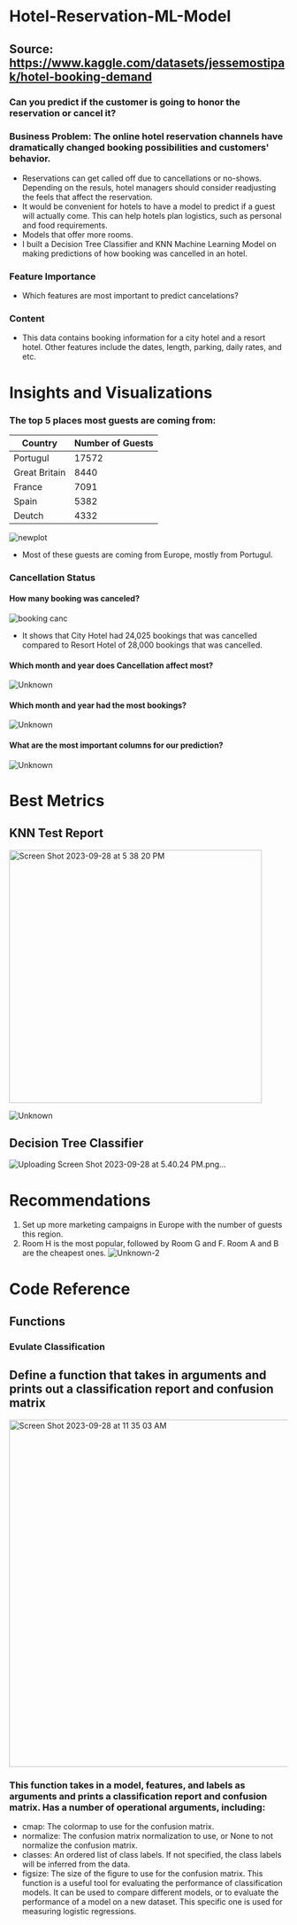# Hotel-Reservation-ML-Model
## Source: https://www.kaggle.com/datasets/jessemostipak/hotel-booking-demand

### Can you predict if the customer is going to honor the reservation or cancel it?

### Business Problem: The online hotel reservation channels have dramatically changed booking possibilities and customers' behavior.  
- Reservations can get called off due to cancellations or no-shows.  Depending on the resuls, hotel managers should consider readjusting the feels that affect the reservation. 
- It would be convenient for hotels to have a model to predict if a guest will actually come. This can help hotels plan logistics, such as personal and food requirements. 
- Models that offer more rooms.
- I built a Decision Tree Classifier and KNN Machine Learning Model on making predictions of how booking was cancelled in an hotel. 

### Feature Importance
- Which features are most important to predict cancelations?



### **Content**
- This data contains booking information for a city hotel and a resort hotel.  Other features include the dates, length, parking, daily rates, and etc. 


# Insights and Visualizations 

### The top 5 places most guests are coming from: 
**Country** | **Number of Guests**  
--- | ---
Portugul | 17572 
Great Britain | 8440
France | 7091
Spain | 5382
Deutch | 4332


![newplot](https://user-images.githubusercontent.com/74616874/224289458-96b52faf-6b89-4949-9d51-82160346fdda.png)
- Most of these guests are coming from Europe, mostly from Portugul.  

### Cancellation Status 
#### How many booking was canceled?
![booking canc](https://github.com/rimchristian/Hotel-Reservation-ML-Model/assets/74616874/3df03fb8-e7f6-4af8-ad7c-e933fd0d1dc8)

- It shows that City Hotel had  24,025 bookings that was cancelled compared to Resort Hotel of 28,000 bookings that was cancelled. 

#### Which month and year does Cancellation affect most?
![Unknown](https://github.com/rimchristian/Hotel-Reservation-ML-Model/assets/74616874/38d76cf6-332b-418b-94bd-bfc69c187fd1)

#### Which month and year had the most bookings?
![Unknown](https://github.com/rimchristian/Hotel-Reservation-ML-Model/assets/74616874/c0136565-9598-45b4-a045-c0a8e9533d29)

####  What are the most important columns for our prediction?
![Unknown](https://github.com/rimchristian/Hotel-Reservation-ML-Model/assets/74616874/15f65fa6-a13b-475f-9849-95b64f910f41)




# Best Metrics

## KNN Test Report
<img width="457" alt="Screen Shot 2023-09-28 at 5 38 20 PM" src="https://github.com/rimchristian/Hotel-Reservation-ML-Model/assets/74616874/95b3c5bd-3aca-4bbf-9fb2-2173fccf5115">

![Unknown](https://github.com/rimchristian/Hotel-Reservation-ML-Model/assets/74616874/f8fbd639-dc80-46a6-9652-d2fc03c8b194)

## Decision Tree Classifier 
![Uploading Screen Shot 2023-09-28 at 5.40.24 PM.png…]()


# Recommendations 
1. Set up more marketing campaigns in Europe with the number of guests this region. 
2. Room H is the most popular, followed by Room G and F. Room A and B are the cheapest ones. 
![Unknown-2](https://user-images.githubusercontent.com/74616874/224291804-eecfc5cc-6215-4ae3-a425-60a55e5ed702.png)



# Code Reference 
## Functions 

### Evulate Classification
## Define a function that takes in arguments and prints out a classification report and confusion matrix
<img width="627" alt="Screen Shot 2023-09-28 at 11 35 03 AM" src="https://github.com/rimchristian/Hotel-Reservation-ML-Model/assets/74616874/489c696d-12cc-4048-af7b-f6805787db9a">

### This function takes in a model, features, and labels as arguments and prints a classification report and confusion matrix.  Has a number of operational arguments, including:
- cmap: The colormap to use for the confusion matrix.
- normalize: The confusion matrix normalization to use, or None to not normalize the confusion matrix.
- classes: An ordered list of class labels. If not specified, the class labels will be inferred from the data.
- figsize: The size of the figure to use for the confusion matrix.
 This function is a useful tool for evaluating the performance of classification models. It can be used to compare different models, or to evaluate the performance of a model on a new dataset. This specific one is used for measuring logistic regressions. 

